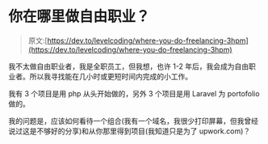 # 你在哪里做自由职业？

> 原文:[https://dev.to/levelcoding/where-you-do-freelancing-3hpm](https://dev.to/levelcoding/where-you-do-freelancing-3hpm)

我不太做自由职业者，我是全职员工，但我想，也许 1-2 年后，我会成为自由职业者。所以我寻找能在几小时或更短时间内完成的小工作。

我有 3 个项目是用 php 从头开始做的，另外 3 个项目是用 Laravel 为 portofolio 做的。

我的问题是，应该如何看待一个组合(我有一个域名，我很少打印屏幕，但我曾经说过这是不够好的分享)和从你那里得到项目(我知道只是为了 upwork.com)？